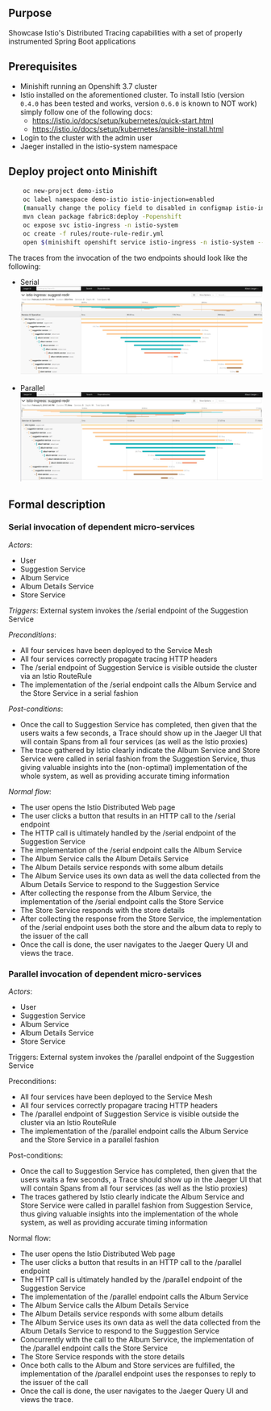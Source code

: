 ## Purpose 

Showcase Istio's Distributed Tracing capabilities with a set of properly instrumented Spring Boot applications

## Prerequisites

- Minishift running an Openshift 3.7 cluster
- Istio installed on the aforementioned cluster.
To install Istio (version `0.4.0` has been tested and works, version `0.6.0` is known to NOT work) simply follow one of the following docs:
    * https://istio.io/docs/setup/kubernetes/quick-start.html
    * https://istio.io/docs/setup/kubernetes/ansible-install.html
- Login to the cluster with the admin user
- Jaeger installed in the istio-system namespace

## Deploy project onto Minishift

```bash
    oc new-project demo-istio
    oc label namespace demo-istio istio-injection=enabled
    (manually change the policy field to disabled in configmap istio-inject in the istio-system namespace)
    mvn clean package fabric8:deploy -Popenshift
    oc expose svc istio-ingress -n istio-system
    oc create -f rules/route-rule-redir.yml    
    open $(minishift openshift service istio-ingress -n istio-system --url)/suggest/
```

The traces from the invocation of the two endpoints should look like the following:

* Serial
![](images/serial.jpg)

* Parallel
![](images/parallel.jpg)


## Formal description



### Serial invocation of dependent micro-services

*Actors*:
- User
- Suggestion Service
- Album Service
- Album Details Service
- Store Service

*Triggers*:
External system invokes the /serial endpoint of the Suggestion Service

*Preconditions*:
- All four services have been deployed to the Service Mesh
- All four services correctly propagate tracing HTTP headers
- The /serial endpoint of Suggestion Service is visible outside the cluster via an Istio RouteRule
- The implementation of the /serial endpoint calls the Album Service and the Store Service in a serial fashion

*Post-conditions*:
- Once the call to Suggestion Service has completed, then given that the users waits a few seconds, a Trace should show up in the Jaeger UI that will contain Spans from all four services (as well as the Istio proxies)
- The trace gathered by Istio clearly indicate the Album Service and Store Service were called in serial fashion from the Suggestion Service, thus giving valuable insights into the (non-optimal) implementation of the whole system, as well as providing accurate timing information

*Normal flow*:

- The user opens the Istio Distributed Web page
- The user clicks a button that results in an HTTP call to the /serial endpoint 
- The HTTP call is ultimately handled by the /serial endpoint of the Suggestion Service
- The implementation of the /serial endpoint calls the Album Service
- The Album Service calls the Album Details Service
- The Album Details service responds with some album details
- The Album Service uses its own data as well the data collected from the Album Details Service to respond to the Suggestion Service
- After collecting the response from the Album Service, the implementation of the /serial endpoint calls the Store Service
- The Store Service responds with the store details
- After collecting the response from the Store Service, the implementation of the /serial endpoint uses both the store and the album data to reply to the issuer of the call
- Once the call is done, the user navigates to the Jaeger Query UI and views the trace.

### Parallel invocation of dependent micro-services

*Actors*:
- User
- Suggestion Service
- Album Service
- Album Details Service
- Store Service

Triggers:
External system invokes the /parallel endpoint of the Suggestion Service

Preconditions:
- All four services have been deployed to the Service Mesh
- All four services correctly propagare tracing HTTP headers
- The /parallel endpoint of Suggestion Service is visible outside the cluster via an Istio RouteRule
- The implementation of the /parallel endpoint calls the Album Service and the Store Service in a parallel fashion

Post-conditions:
- Once the call to Suggestion Service has completed, then given that the users waits a few seconds, a Trace should show up in the Jaeger UI that will contain Spans from all four services (as well as the Istio proxies)
- The traces gathered by Istio clearly indicate the Album Service and Store Service were called in parallel fashion from Suggestion Service, thus giving valuable insights into the implementation of the whole system, as well as providing accurate timing information

Normal flow:

- The user opens the Istio Distributed Web page
- The user clicks a button that results in an HTTP call to the /parallel endpoint
- The HTTP call is ultimately handled by the /parallel endpoint of the Suggestion Service
- The implementation of the /parallel endpoint calls the Album Service
- The Album Service calls the Album Details Service
- The Album Details service responds with some album details
- The Album Service uses its own data as well the data collected from the Album Details Service to respond to the Suggestion Service
- Concurrently with the call to the Album Service, the implementation of the /parallel endpoint calls the Store Service
- The Store Service responds with the store details
- Once both calls to the Album and Store services are fulfilled, the implementation of the /parallel endpoint uses the responses to reply to the issuer of the call
- Once the call is done, the user navigates to the Jaeger Query UI and views the trace.
